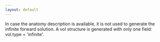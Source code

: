 ```yaml
---
layout: default
---
```


In case the anatomy description is available, it is not used to generate the infinite forward solution. 
A vol structure is generated with only one field: vol.type = 'infinite'.
